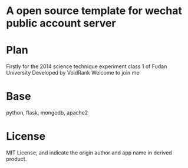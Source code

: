 A open source template for wechat public account server
==========================

Plan
==========================
Firstly for the 2014 science technique experiment class 1 of Fudan University
Developed by VoidRank
Welcome to join me

Base
==========================
python, flask, mongodb, apache2

License
==========================
MIT License, and indicate the origin author and app name in derived product.
